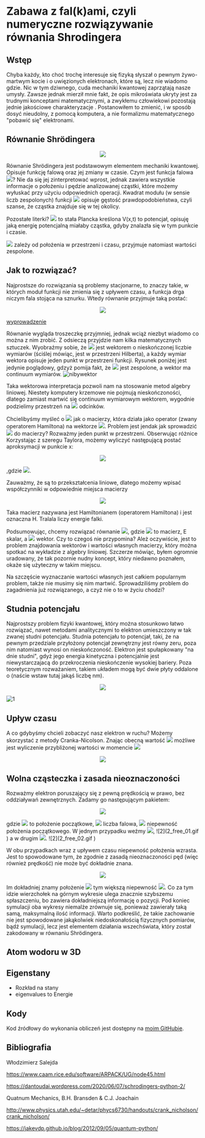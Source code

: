 #  Zabawa z fal(k)ami, czyli numeryczne rozwiązywanie równania Shrodingera
  
  
##  Wstęp
  
Chyba każdy, kto choć trochę interesuje się fizyką słyszał o pewnym żywo-martwym kocie i o uwięzionych elektronach, które są, lecz nie wiadomo gdzie. Nic w tym dziwnego, cuda mechaniki kwantowej zaprzątają nasze umysły. Zawsze jednak mierził mnie fakt, że opis mikroświata ukryty jest za trudnymi konceptami matematycznymi, a zwykłemu człowiekowi pozostają jednie jakościowe charakteryzacje . Postanowiłem to zmienić, i w sposób dosyć nieudolny, z pomocą komputera, a nie formalizmu matematycznego "pobawić się" elektronami.
  
##  Równanie Shrödingera
  
<p align="center"><img src="https://latex.codecogs.com/gif.latex?i&#x5C;hbar%20&#x5C;cfrac{&#x5C;partial&#x5C;psi}{&#x5C;partial%20t}%20=%20&#x5C;left[-&#x5C;cfrac{&#x5C;hbar^2}{2m}&#x5C;cfrac{&#x5C;partial^2}{&#x5C;partial%20x^2}%20+%20V(x,t)&#x5C;right]%20&#x5C;psi"/></p>  
  
  
Równanie Shrödingera jest podstawowym elementem mechaniki kwantowej. Opisuje funkcję falową oraz jej zmiany w czasie. Czym jest funkcja falowa <img src="https://latex.codecogs.com/gif.latex?&#x5C;psi"/>? Nie da się jej zinterpretować wprost, jednak zawiera wszystkie informacje o położeniu i pędzie analizowanej cząstki, które możemy wyłuskać przy użyciu odpowiednich operacji. Kwadrat modułu (w sensie liczb zespolonych) funkcji <img src="https://latex.codecogs.com/gif.latex?|&#x5C;psi|^2"/> opisuje gęstość prawdopodobieństwa, czyli szanse, że cząstka znajduje się w tej okolicy. 
  
Pozostałe literki? <img src="https://latex.codecogs.com/gif.latex?&#x5C;hbar"/> to stała Plancka kreślona V(x,t) to potencjał, opisuję jaką energię potencjalną miałaby cząstka, gdyby znalazła się w tym punkcie i czasie. 
  
  
<img src="https://latex.codecogs.com/gif.latex?&#x5C;psi(x,%20t)"/> zależy od położenia w przestrzeni i czasu, przyjmuje natomiast wartości zespolone. 
  
##  Jak to rozwiązać?
  
Najprostsze do rozwiązania są problemy stacjonarne, to znaczy takie, w których moduł funkcji nie zmienia się z upływem czasu, a funkcja drga niczym fala stojąca na sznurku. Wtedy równanie przyjmuje taką postać:
<p align="center"><img src="https://latex.codecogs.com/gif.latex?E%20&#x5C;psi%20=%20&#x5C;left[-&#x5C;cfrac{&#x5C;hbar^2}{2m}&#x5C;cfrac{&#x5C;partial^2}{&#x5C;partial%20x^2}%20+%20V(x)&#x5C;right]%20&#x5C;psi"/></p>  
  
[wyprowadzenie](https://tutaj_wyprowadzenie_dodaj.com )
  
Równanie wygląda troszeczkę przyjmniej, jednak wciąż niezbyt wiadomo co można z nim zrobić. Z odsieczą przyjdzie nam kilka matematycznych sztuczek. Wyobraźmy sobie, że <img src="https://latex.codecogs.com/gif.latex?&#x5C;psi(t)"/> jest wektorem o nieskończonej liczbie wymiarów (ściślej mówiąc, jest w przestrzeni Hilberta), a każdy wymiar wektora opisuje jeden punkt w przestrzeni funkcji. Rysunek poniżej jest jedynie poglądowy, gdzyż pomija fakt, że <img src="https://latex.codecogs.com/gif.latex?&#x5C;psi"/> jest zespolone, a wektor ma continuum wymiarów. 
![nibywektor](pseudo_Hilbert.png )
  
Taka wektorowa interpretacja pozwoli nam na stosowanie metod algebry liniowej. Niestety komputery krzemowe nie pojmują nieskończoności, dlatego zamiast martwić się continuum wymiarowym wektorem, wygodnie podzielimy przestrzeń na <img src="https://latex.codecogs.com/gif.latex?n=1000"/> odcinków.  
  
Chcielibyśmy myśleć o <img src="https://latex.codecogs.com/gif.latex?&#x5C;hat{H}%20=%20&#x5C;left[-&#x5C;cfrac{&#x5C;hbar^2}{2m}&#x5C;cfrac{&#x5C;partial^2}{&#x5C;partial%20x^2}%20+%20V(x)&#x5C;right]"/> jak o macierzy, która działa jako operator (zwany operatorem Hamiltona) na wektorze <img src="https://latex.codecogs.com/gif.latex?&#x5C;psi"/>. Problem jest jendak jak sprowadzić <img src="https://latex.codecogs.com/gif.latex?&#x5C;frac{&#x5C;partial^2}{&#x5C;partial%20x^2}"/> do macierzy? Rozważmy jeden punkt w przestrzeni. Obserwując różnice Korzystając z szeregu Taylora, możemy wyliczyć następującą postać aproksymacji w punkcie x:
  
<p align="center"><img src="https://latex.codecogs.com/gif.latex?&#x5C;frac{&#x5C;partial^2&#x5C;psi}{&#x5C;partial%20x^2}(x)%20&#x5C;approx%20&#x5C;frac{&#x5C;psi(x+&#x5C;Delta%20x)%20-2&#x5C;psi(x)%20+%20&#x5C;psi(x-&#x5C;Delta%20x)%20}{(&#x5C;Delta%20x)^2}"/></p>  
,gdzie <img src="https://latex.codecogs.com/gif.latex?&#x5C;Delta%20x%20=%20&#x5C;cfrac{x_n%20-%20x_1}{n}"/>.
  
Zauważmy, że są to przekształcenia liniowe, dlatego możemy wpisać współczynniki w odpowiednie miejsca macierzy
  
<p align="center"><img src="https://latex.codecogs.com/gif.latex?&#x5C;frac{&#x5C;partial^2}{&#x5C;partial%20x^2}%20=%20&#x5C;cfrac{1}{(&#x5C;Delta%20x)^2}&#x5C;begin{pmatrix}2%20&amp;%20-5%20&amp;%204%20&amp;%20-1%20&amp;%200%20&amp;%200%20&amp;%20&#x5C;dots%20&amp;%200&#x5C;&#x5C;1%20&amp;%20-2%20&amp;%201%20&amp;%200%20&amp;%200%20&amp;%200%20&amp;%20&#x5C;dots%20&amp;%200&#x5C;&#x5C;0%20&amp;%201%20&amp;%20-2%20&amp;%201%20&amp;%200%20&amp;%200%20&amp;%20&#x5C;dots%20&amp;%200&#x5C;&#x5C;0%20&amp;%200%20&amp;%201%20&amp;%20-2%20&amp;%201%20&amp;%200%20&amp;%20&#x5C;dots%20&amp;%200&#x5C;&#x5C;0%20&amp;%200%20&amp;%200%20&amp;%201%20&amp;%20-2%20&amp;%201%20&amp;%20&#x5C;dots%20&amp;%200&#x5C;&#x5C;&#x5C;vdots&#x5C;end{pmatrix}_{n&#x5C;times%20n}"/></p>  
  
  
Taka macierz nazywana jest Hamiltonianem (operatorem Hamiltona) i jest oznaczna H. Tralala liczy energie falki.
  
Podsumowując, chcemy rozwiązać równanie <img src="https://latex.codecogs.com/gif.latex?E%20&#x5C;psi%20=%20H%20&#x5C;psi"/>, gdzie <img src="https://latex.codecogs.com/gif.latex?H"/> to macierz, E skalar, a <img src="https://latex.codecogs.com/gif.latex?&#x5C;psi"/> wektor. Czy to czegoś nie przypomina? Ależ oczywiście, jest to problem znajdowania wektorów i wartości własnych macierzy, który można spotkać na wykładzie z algebry liniowej. Szczerze mówiąc, byłem ogromnie uradowany, że tak pozornie nudny koncept, który niedawno poznałem, okaże się użyteczny w takim miejscu. 
  
Na szczęście wyznaczanie wartości własnych jest całkiem popularnym problem, także nie musimy się nim martwić. Sprowadziliśmy problem do zagadnienia już rozwiązanego, a czyż nie o to w życiu chodzi?
  
##  Studnia potencjału
  
Najprostszy problem fizyki kwantowej, który można stosunkowo łatwo rozwiązać, nawet metodami analitycznymi to elektron umieszczony w tak zwanej studni potencjału. Studnia potencjału to potencjał, taki, że na pewnym przedziale przyłożony potencjał zewnętrzny jest równy zeru, poza nim natomiast wynosi on nieskończoność. Elektron jest spułapkowany "na dnie studni", gdyż jego energia kinetyczna i potencjalnie jest niewystarczajacą do przekroczenia nieskończenie wysokiej bariery. Poza teoretycznym rozważaniem, takiem układem mogą być dwie płyty oddalone o (naście wstaw tutaj jakąś liczbę nm).
  
<p align="center"><img src="https://latex.codecogs.com/gif.latex?&#x5C;hbar%20=%20m%20=%201"/></p>  
  
  
  
![1](1_finite_well.png )
  
##  Upływ czasu
  
A co gdybyśmy chcieli zobaczyć nasz elektron w ruchu? Możemy skorzystać z metody Cranka-Nicolson. Znając obecną wartość <img src="https://latex.codecogs.com/gif.latex?&#x5C;psi(t)"/> możliwe jest wyliczenie przybliżonej wartości w momencie <img src="https://latex.codecogs.com/gif.latex?t+&#x5C;Delta%20t"/>
<p align="center"><img src="https://latex.codecogs.com/gif.latex?&#x5C;left(1-&#x5C;frac{H%20&#x5C;Delta%20t}{2i&#x5C;hbar}&#x5C;right)&#x5C;psi(t+&#x5C;Delta%20t)%20=%20&#x5C;left(1+&#x5C;frac{H%20&#x5C;Delta%20t}{2i&#x5C;hbar}&#x5C;right)&#x5C;psi(t)"/></p>  
  
  
  
  
##  Wolna cząsteczka i zasada nieoznaczoności
  
Rozważmy elektron poruszający się z pewną prędkością w prawo, bez oddziaływań zewnętrznych. Zadamy go następującym pakietem:
<p align="center"><img src="https://latex.codecogs.com/gif.latex?&#x5C;psi(x,%20t=0)%20=%20e^{-&#x5C;dfrac{1}{2}&#x5C;left(&#x5C;dfrac{x-x_0}{&#x5C;sigma_x}&#x5C;right)^2}e^{-ikx},"/></p>  
 gdzie <img src="https://latex.codecogs.com/gif.latex?x_0"/> to położenie początkowe, <img src="https://latex.codecogs.com/gif.latex?k"/> liczba falowa, <img src="https://latex.codecogs.com/gif.latex?&#x5C;sigma_x"/> niepewność położenia początkowego. W jednym przypadku weźmy <img src="https://latex.codecogs.com/gif.latex?&#x5C;sigma_x%20=%200.1"/>,
![2](2_free_01.gif )
a w drugim <img src="https://latex.codecogs.com/gif.latex?&#x5C;sigma_x%20=%200.2"/>.
![2](2_free_02.gif )
  
W obu przypadkach wraz z upływem czasu niepewność położenia wzrasta. Jest to spowodowane tym, że zgodnie z zasadą nieoznaczoności pęd (więc również prędkość) nie może być dokładnie znana.
<p align="center"><img src="https://latex.codecogs.com/gif.latex?&#x5C;sigma_p%20&#x5C;geq%20&#x5C;cfrac{&#x5C;hbar}{2&#x5C;sigma_x}"/></p>  
  
Im dokładniej znamy położenie <img src="https://latex.codecogs.com/gif.latex?&#x5C;sigma_x"/> tym większą niepewność <img src="https://latex.codecogs.com/gif.latex?&#x5C;sigma_p"/>. Co za tym idzie wierzchołek na górnym wykresie ulega znacznie szybszemu spłaszczeniu, bo zawiera dokładniejszą informację o pozycji. Pod koniec symulacji oba wykresy niemalże zrównuje się, ponieważ zawierały taką samą, maksymalną ilość informacji. Warto podkreślić, że takie zachowanie nie jest spowodowane jakąkolwiek niedoskonałością fizycznych pomiarów, bądź symulacji, lecz jest elementem działania wszechświata, który został zakodowany w równaniu Shrödingera.
  
##  Atom wodoru w 3D
  
  
##  Eigenstany
  
- Rozkład na stany
- eigenvalues to Energie
  
##  Kody
  
Kod źródłowy do wykonania obliczeń jest dostępny na [moim GitHubie](https://github.com/krzysztof9nowak/quantum_tricks ).
  
##  Bibliografia
  
Włodzimierz Salejda 
  
https://www.caam.rice.edu/software/ARPACK/UG/node45.html
  
https://dantoudai.wordpress.com/2020/06/07/schrodingers-python-2/
  
Quatnum Mechanics, B.H. Bransden & C.J. Joachain
  
http://www.physics.utah.edu/~detar/phycs6730/handouts/crank_nicholson/crank_nicholson/
  
https://jakevdp.github.io/blog/2012/09/05/quantum-python/
  